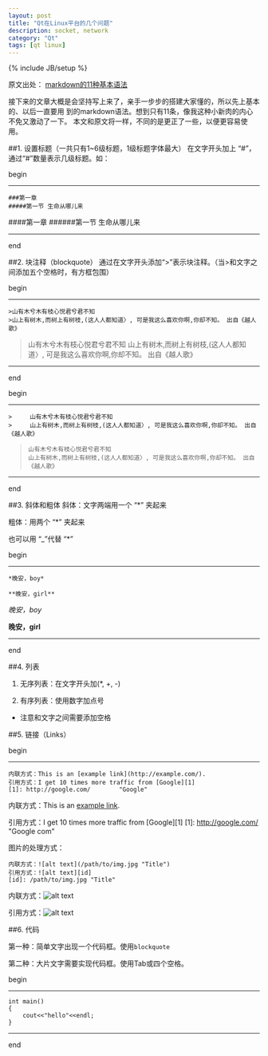 ```yaml
---
layout: post
title: "Qt在Linux平台的几个问题"
description: socket, network
category: "Qt"
tags: [qt linux]
---
```

{% include JB/setup %}


原文出处： [markdown的11种基本语法](http://www.cnblogs.com/hnrainll/p/3514637.html)

接下来的文章大概是会坚持写上来了，亲手一步步的搭建大家懂的，所以先上基本的、以后一直要用
到的markdown语法。想到只有11条，像我这种小新肉的内心不免又激动了一下。
本文和原文将一样，不同的是更正了一些，以便更容易使用。

##1. 设置标题（一共只有1~6级标题，1级标题字体最大）
在文字开头加上 “#”，通过“#”数量表示几级标题。如：
 
begin
___

    ###第一章 
    #####第一节 生命从哪儿来

####第一章 
######第一节 生命从哪儿来


___
end



##2. 块注释（blockquote）
通过在文字开头添加“>”表示块注释。（当>和文字之间添加五个空格时，有方框包围）

begin
___
    >山有木兮木有枝心悦君兮君不知
    >山上有树木,而树上有树枝,(这人人都知道〉, 可是我这么喜欢你啊,你却不知。 出自《越人歌》

>山有木兮木有枝心悦君兮君不知
>山上有树木,而树上有树枝,(这人人都知道〉, 可是我这么喜欢你啊,你却不知。 出自《越人歌》

___
end

begin
___

    >     山有木兮木有枝心悦君兮君不知
    >     山上有树木,而树上有树枝,(这人人都知道〉, 可是我这么喜欢你啊,你却不知。 出自《越人歌》

>     山有木兮木有枝心悦君兮君不知
>     山上有树木,而树上有树枝,(这人人都知道〉, 可是我这么喜欢你啊,你却不知。 出自《越人歌》

___
end

##3. 斜体和粗体
斜体：文字两端用一个 “\*” 夹起来

粗体：用两个 “*” 夹起来

也可以用 “_”代替 “*”

begin 
___

    *晚安，boy*

    **晚安，girl**


*晚安，boy*

**晚安，girl**

___
end

##4. 列表

1. 无序列表：在文字开头加(*, +, -)

2. 有序列表：使用数字加点号


* 注意和文字之间需要添加空格


##5. 链接（Links）

begin
___
    内联方式：This is an [example link](http://example.com/).
    引用方式：I get 10 times more traffic from [Google][1]
    [1]: http://google.com/        "Google" 

内联方式：This is an [example link](http://example.com/).

引用方式：I get 10 times more traffic from [Google][1]
[1]: http://google.com/        "Google com" 



图片的处理方式：

    内联方式：![alt text](/path/to/img.jpg "Title")
    引用方式：![alt text][id] 
    [id]: /path/to/img.jpg "Title"

内联方式：![alt text](/images/favicon.ico "Title")

引用方式：![alt text][id] 

[id]: /images/favicon.ico "Title"


##6. 代码

第一种：简单文字出现一个代码框。使用`blockquote`

第二种：大片文字需要实现代码框。使用Tab或四个空格。

begin
___
    int main()
    {
        cout<<"hello"<<endl;
    }
 
___
end






